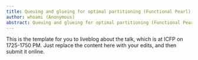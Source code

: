 ```yaml
---
title: Queuing and glueing for optimal partitioning (Functional Pearl)
author: whoami (Anonymous)
abstract: Queuing and glueing for optimal partitioning (Functional Pearl)
---
```


This is the template for you to liveblog about the talk,
which is at ICFP on 1725-1750 PM.  Just replace the content here
with your edits, and then submit it online.
